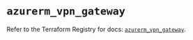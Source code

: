 # `azurerm_vpn_gateway`

Refer to the Terraform Registry for docs: [`azurerm_vpn_gateway`](https://registry.terraform.io/providers/hashicorp/azurerm/4.21.1/docs/resources/vpn_gateway).
